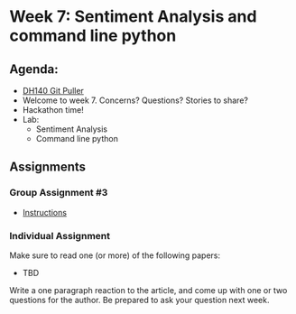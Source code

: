 # Week 7: Sentiment Analysis and command line python

## Agenda:

- [DH140 Git Puller](https://jupyter.idre.ucla.edu/hub/user-redirect/git-pull?repo=https%3A%2F%2Fgithub.com%2Fyohman%2F21W-DH140&urlpath=tree%2F21W-DH140%2F&branch=master)
- Welcome to week 7. Concerns? Questions? Stories to share?
- Hackathon time!
- Lab:
  - Sentiment Analysis
  - Command line python

## Assignments

### Group Assignment #3

- [Instructions](../../Group%20Assignments/GroupAssignment3.md)

### Individual Assignment
Make sure to read one (or more) of the following papers:

- TBD

Write a one paragraph reaction to the article, and come up with one or two questions for the author. Be prepared to ask your question next week.
